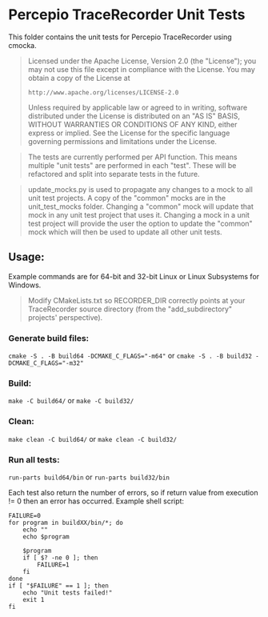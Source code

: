 # Percepio TraceRecorder Unit Tests
This folder contains the unit tests for Percepio TraceRecorder using cmocka.

> Licensed under the Apache License, Version 2.0 (the "License");
> you may not use this file except in compliance with the License.
> You may obtain a copy of the License at
>
>     http://www.apache.org/licenses/LICENSE-2.0
>
> Unless required by applicable law or agreed to in writing, software
> distributed under the License is distributed on an "AS IS" BASIS,
> WITHOUT WARRANTIES OR CONDITIONS OF ANY KIND, either express or implied.
> See the License for the specific language governing permissions and
> limitations under the License.

> The tests are currently performed per API function. This means multiple "unit tests" are performed in each "test".
> These will be refactored and split into separate tests in the future.

> update_mocks.py is used to propagate any changes to a mock to all unit test projects.
> A copy of the "common" mocks are in the unit_test_mocks folder.
> Changing a "common" mock will update that mock in any unit test project that uses it.
> Changing a mock in a unit test project will provide the user the option to update the "common" mock which will then be used to update all other unit tests.

## Usage:
Example commands are for 64-bit and 32-bit Linux or Linux Subsystems for Windows.

> Modify CMakeLists.txt so RECORDER_DIR correctly points at your TraceRecorder source directory (from the "add_subdirectory" projects' perspective).

### Generate build files:
`cmake -S . -B build64 -DCMAKE_C_FLAGS="-m64"`
or
`cmake -S . -B build32 -DCMAKE_C_FLAGS="-m32"`

### Build:
`make -C build64/`
or
`make -C build32/`

### Clean:
`make clean -C build64/`
or
`make clean -C build32/`

### Run all tests:
`run-parts build64/bin`
or
`run-parts build32/bin`

Each test also return the number of errors, so if return value from execution != 0 then an error has occurred.
Example shell script:

	FAILURE=0
	for program in buildXX/bin/*; do
		echo ""
		echo $program
	
		$program
		if [ $? -ne 0 ]; then
			FAILURE=1
		fi
	done
	if [ "$FAILURE" == 1 ]; then
		echo "Unit tests failed!"
		exit 1
	fi
